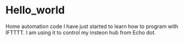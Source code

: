 # Hello_world
Home automation code
I have just started to learn how to program with IFTTTT. I am using it to control my insteon hub from Echo dot.
